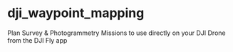 # dji_waypoint_mapping

Plan Survey & Photogrammetry Missions to use directly on your DJI Drone from the DJI Fly app
